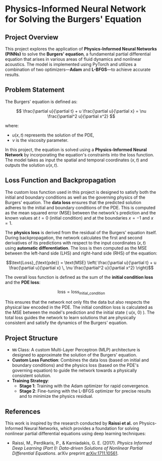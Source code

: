 
# Physics-Informed Neural Network for Solving the Burgers' Equation

## Project Overview
This project explores the application of **Physics-Informed Neural Networks (PINNs)** to solve the **Burgers' equation**, a fundamental partial differential equation that arises in various areas of fluid dynamics and nonlinear acoustics. The model is implemented using PyTorch and utilizes a combination of two optimizers—**Adam** and **L-BFGS**—to achieve accurate results.

## Problem Statement
The Burgers' equation is defined as:

$$
\frac{\partial u}{\partial t} + u \frac{\partial u}{\partial x} = \nu \frac{\partial^2 u}{\partial x^2}
$$

where:
- $u(x, t)$ represents the solution of the PDE,
- $\nu$ is the viscosity parameter.

In this project, the equation is solved using a **Physics-Informed Neural Network** by incorporating the equation's constraints into the loss function. The model takes as input the spatial and temporal coordinates $(x, t)$ and outputs the solution $u(x, t)$.

## Loss Function and Backpropagation
The custom loss function used in this project is designed to satisfy both the initial and boundary conditions as well as the governing physics of the Burgers' equation. The **data loss** ensures that the predicted solution adheres to the initial and boundary conditions of the PDE. This is computed as the mean squared error (MSE) between the network's prediction and the known values at $t=0$ (initial condition) and at the boundaries $x=-1$ and $x=1$.

The **physics loss** is derived from the residual of the Burgers' equation itself. During backpropagation, the network calculates the first and second derivatives of its predictions with respect to the input coordinates $(x, t)$ using **automatic differentiation**. The loss is then computed as the MSE between the left-hand side (LHS) and right-hand side (RHS) of the equation:


$$\text{Loss}_{\text{pde}} = \text{MSE} \left( \frac{\partial u}{\partial t} + u \frac{\partial u}{\partial x} \, \nu \frac{\partial^2 u}{\partial x^2} \right)$$


The overall loss function is defined as the sum of the **initial condition loss** and the **PDE loss**:


$$\text{loss} = \text{loss}_{\text{initial\_condition}} $$


This ensures that the network not only fits the data but also respects the physical law encoded in the PDE. The initial condition loss is calculated as the MSE between the model's prediction and the initial state \( u(x, 0) \). The total loss guides the network to learn solutions that are physically consistent and satisfy the dynamics of the Burgers' equation.

## Project Structure
- `NN` Class: A custom Multi-Layer Perceptron (MLP) architecture is designed to approximate the solution of the Burgers' equation.
- **Custom Loss Function**: Combines the data loss (based on initial and boundary conditions) and the physics loss (based on the PDE's governing equation) to guide the network towards a physically consistent solution.
- **Training Strategy**:
  - **Stage 1**: Training with the Adam optimizer for rapid convergence.
  - **Stage 2**: Fine-tuning with the L-BFGS optimizer for precise results and to minimize the physics residual.

## References
This work is inspired by the research conducted by **Raissi et al.** on Physics-Informed Neural Networks, which provides a foundation for solving nonlinear partial differential equations using deep learning techniques:

- Raissi, M., Perdikaris, P., & Karniadakis, G. E. (2017). *Physics Informed Deep Learning (Part I): Data-driven Solutions of Nonlinear Partial Differential Equations*. arXiv preprint [arXiv:1711.10561](https://arxiv.org/abs/1711.10561).
